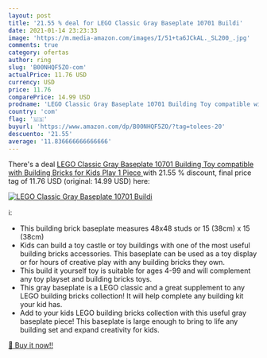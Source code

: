 ```yaml
---
layout: post
title: '21.55 % deal for LEGO Classic Gray Baseplate 10701 Buildi'
date: 2021-01-14 23:23:33
image: 'https://m.media-amazon.com/images/I/51+ta6JCkAL._SL200_.jpg'
comments: true
category: ofertas
author: ring
slug: 'B00NHQF5ZO-com'
actualPrice: 11.76 USD
currency: USD
price: 11.76
comparePrice: 14.99 USD
prodname: 'LEGO Classic Gray Baseplate 10701 Building Toy compatible with Building Bricks for Kids Play  1 Piece '
country: 'com'
flag: '🇺🇸'
buyurl: 'https://www.amazon.com/dp/B00NHQF5ZO/?tag=tolees-20'
descuento: '21.55'
average: '11.836666666666666'
---
```


There's a deal [LEGO Classic Gray Baseplate 10701 Building Toy compatible with Building Bricks for Kids Play  1 Piece ](https://www.amazon.com/dp/B00NHQF5ZO/?tag=tolees-20)  with  21.55 % discount, final price tag of  11.76 USD (original: 14.99 USD) here:

[![LEGO Classic Gray Baseplate 10701 Buildi](https://m.media-amazon.com/images/I/51+ta6JCkAL._SL200_.jpg)](https://www.amazon.com/dp/B00NHQF5ZO/?tag=tolees-20)

ℹ️:

- This building brick baseplate measures 48x48 studs or 15 (38cm) x 15 (38cm)
- Kids can build a toy castle or toy buildings with one of the most useful building bricks accessories. This baseplate can be used as a toy display or for hours of creative play with any building bricks they own.
- This build it yourself toy is suitable for ages 4-99 and will complement any toy playset and building bricks toys.
- This gray baseplate is a LEGO classic and a great supplement to any LEGO building bricks collection! It will help complete any building kit your kid has.
- Add to your kids LEGO building bricks collection with this useful gray baseplate piece! This baseplate is large enough to bring to life any building set and expand creativity for kids.

[🛒 Buy it now!!](https://www.amazon.com/dp/B00NHQF5ZO/?tag=tolees-20)
